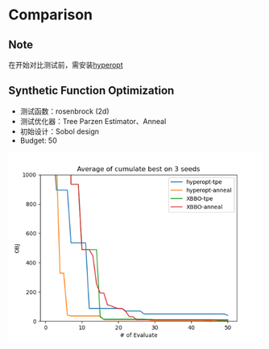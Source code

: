 # Comparison

## Note

在开始对比测试前，需安装[hyperopt](https://github.com/hyperopt/hyperopt)

## Synthetic Function Optimization

- 测试函数：rosenbrock (2d)
- 测试优化器：Tree Parzen Estimator、Anneal
- 初始设计：Sobol design
- Budget: 50

![rosenbrock hyperopt](../../out/comp_with_hyperopt.png)


